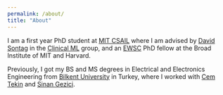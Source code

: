 ```yaml
---
permalink: /about/
title: "About"
---
```


I am a first year PhD student at [MIT CSAIL](https://www.csail.mit.edu) where I am advised by [David Sontag](https://people.csail.mit.edu/dsontag/) in the [Clinical ML](http://clinicalml.org) group, and an [EWSC](https://www.ericandwendyschmidtcenter.org) PhD fellow at the Broad Institute of MIT and Harvard.

Previously, I got my BS and MS degrees in Electrical and Electronics Engineering from [Bilkent University](https://w3.bilkent.edu.tr/bilkent/) in Turkey, where I worked with [Cem Tekin](http://kilyos.ee.bilkent.edu.tr/~cemtekin/#) and [Sinan Gezici](http://www.ee.bilkent.edu.tr/~gezici/).


